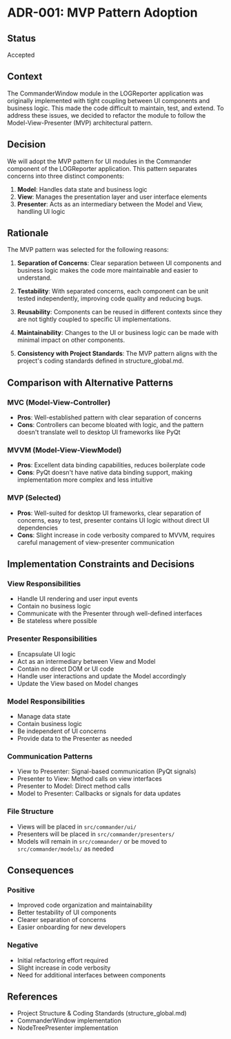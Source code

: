 # ADR-001: MVP Pattern Adoption

## Status
Accepted

## Context
The CommanderWindow module in the LOGReporter application was originally implemented with tight coupling between UI components and business logic. This made the code difficult to maintain, test, and extend. To address these issues, we decided to refactor the module to follow the Model-View-Presenter (MVP) architectural pattern.

## Decision
We will adopt the MVP pattern for UI modules in the Commander component of the LOGReporter application. This pattern separates concerns into three distinct components:

1. **Model**: Handles data state and business logic
2. **View**: Manages the presentation layer and user interface elements
3. **Presenter**: Acts as an intermediary between the Model and View, handling UI logic

## Rationale
The MVP pattern was selected for the following reasons:

1. **Separation of Concerns**: Clear separation between UI components and business logic makes the code more maintainable and easier to understand.

2. **Testability**: With separated concerns, each component can be unit tested independently, improving code quality and reducing bugs.

3. **Reusability**: Components can be reused in different contexts since they are not tightly coupled to specific UI implementations.

4. **Maintainability**: Changes to the UI or business logic can be made with minimal impact on other components.

5. **Consistency with Project Standards**: The MVP pattern aligns with the project's coding standards defined in structure_global.md.

## Comparison with Alternative Patterns

### MVC (Model-View-Controller)
- **Pros**: Well-established pattern with clear separation of concerns
- **Cons**: Controllers can become bloated with logic, and the pattern doesn't translate well to desktop UI frameworks like PyQt

### MVVM (Model-View-ViewModel)
- **Pros**: Excellent data binding capabilities, reduces boilerplate code
- **Cons**: PyQt doesn't have native data binding support, making implementation more complex and less intuitive

### MVP (Selected)
- **Pros**: Well-suited for desktop UI frameworks, clear separation of concerns, easy to test, presenter contains UI logic without direct UI dependencies
- **Cons**: Slight increase in code verbosity compared to MVVM, requires careful management of view-presenter communication

## Implementation Constraints and Decisions

### View Responsibilities
- Handle UI rendering and user input events
- Contain no business logic
- Communicate with the Presenter through well-defined interfaces
- Be stateless where possible

### Presenter Responsibilities
- Encapsulate UI logic
- Act as an intermediary between View and Model
- Contain no direct DOM or UI code
- Handle user interactions and update the Model accordingly
- Update the View based on Model changes

### Model Responsibilities
- Manage data state
- Contain business logic
- Be independent of UI concerns
- Provide data to the Presenter as needed

### Communication Patterns
- View to Presenter: Signal-based communication (PyQt signals)
- Presenter to View: Method calls on view interfaces
- Presenter to Model: Direct method calls
- Model to Presenter: Callbacks or signals for data updates

### File Structure
- Views will be placed in `src/commander/ui/`
- Presenters will be placed in `src/commander/presenters/`
- Models will remain in `src/commander/` or be moved to `src/commander/models/` as needed

## Consequences
### Positive
- Improved code organization and maintainability
- Better testability of UI components
- Clearer separation of concerns
- Easier onboarding for new developers

### Negative
- Initial refactoring effort required
- Slight increase in code verbosity
- Need for additional interfaces between components

## References
- Project Structure & Coding Standards (structure_global.md)
- CommanderWindow implementation
- NodeTreePresenter implementation